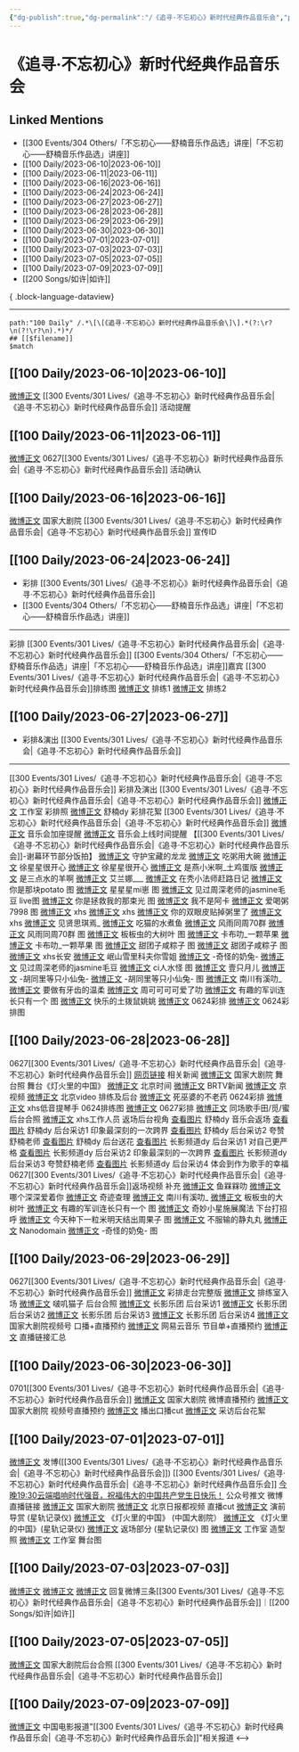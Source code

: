 ```yaml
---
{"dg-publish":true,"dg-permalink":"/《追寻·不忘初心》新时代经典作品音乐会","permalink":"/《追寻·不忘初心》新时代经典作品音乐会/","created":"2023-06-13T13:34:28.078+08:00","updated":"2023-08-24T18:27:13.579+08:00"}
---
```


# 《追寻·不忘初心》新时代经典作品音乐会

## Linked Mentions
- [[300 Events/304 Others/「不忘初心——舒楠音乐作品选」讲座\|「不忘初心——舒楠音乐作品选」讲座]]
- [[100 Daily/2023-06-10\|2023-06-10]]
- [[100 Daily/2023-06-11\|2023-06-11]]
- [[100 Daily/2023-06-16\|2023-06-16]]
- [[100 Daily/2023-06-24\|2023-06-24]]
- [[100 Daily/2023-06-27\|2023-06-27]]
- [[100 Daily/2023-06-28\|2023-06-28]]
- [[100 Daily/2023-06-29\|2023-06-29]]
- [[100 Daily/2023-06-30\|2023-06-30]]
- [[100 Daily/2023-07-01\|2023-07-01]]
- [[100 Daily/2023-07-03\|2023-07-03]]
- [[100 Daily/2023-07-05\|2023-07-05]]
- [[100 Daily/2023-07-09\|2023-07-09]]
- [[200 Songs/如许\|如许]]

{ .block-language-dataview}

---

```expander
path:"100 Daily" /.*\[\[《追寻·不忘初心》新时代经典作品音乐会\]\].*(?:\r?\n(?!\r?\n).*)*/
## [[$filename]]
$match
```
## [[100 Daily/2023-06-10\|2023-06-10]]
[微博正文](http://weibo.com/6466290670/N4F2GirRD) [[300 Events/301 Lives/《追寻·不忘初心》新时代经典作品音乐会\|《追寻·不忘初心》新时代经典作品音乐会]] 活动提醒
## [[100 Daily/2023-06-11\|2023-06-11]]
[微博正文](http://weibo.com/6466290670/N4NILzSE1) 0627[[300 Events/301 Lives/《追寻·不忘初心》新时代经典作品音乐会\|《追寻·不忘初心》新时代经典作品音乐会]] 活动确认

## [[100 Daily/2023-06-16\|2023-06-16]]
[微博正文](http://weibo.com/1708368735/N5zjjqKh9) 国家大剧院 [[300 Events/301 Lives/《追寻·不忘初心》新时代经典作品音乐会\|《追寻·不忘初心》新时代经典作品音乐会]] 宣传ID
## [[100 Daily/2023-06-24\|2023-06-24]]
  - 彩排 [[300 Events/301 Lives/《追寻·不忘初心》新时代经典作品音乐会\|《追寻·不忘初心》新时代经典作品音乐会]]
  - [[300 Events/304 Others/「不忘初心——舒楠音乐作品选」讲座\|「不忘初心——舒楠音乐作品选」讲座]]
---
彩排 [[300 Events/301 Lives/《追寻·不忘初心》新时代经典作品音乐会\|《追寻·不忘初心》新时代经典作品音乐会]]
[[300 Events/304 Others/「不忘初心——舒楠音乐作品选」讲座\|「不忘初心——舒楠音乐作品选」讲座]]嘉宾
[[300 Events/301 Lives/《追寻·不忘初心》新时代经典作品音乐会\|《追寻·不忘初心》新时代经典作品音乐会]]排练图
[微博正文](https://weibo.com/5125072259/4916291200097208) 排练1
[微博正文](https://weibo.com/5125072259/4916292383413309) 排练2
## [[100 Daily/2023-06-27\|2023-06-27]]
  - 彩排&演出 [[300 Events/301 Lives/《追寻·不忘初心》新时代经典作品音乐会\|《追寻·不忘初心》新时代经典作品音乐会]]
---
[[300 Events/301 Lives/《追寻·不忘初心》新时代经典作品音乐会\|《追寻·不忘初心》新时代经典作品音乐会]] 彩排及演出
[[300 Events/301 Lives/《追寻·不忘初心》新时代经典作品音乐会\|《追寻·不忘初心》新时代经典作品音乐会]]
[微博正文](https://weibo.com/7478855230/4917338379915665) 工作室 彩排照
[微博正文](http://weibo.com/6466290670/N7ir5ucJH) 舒楠dy 彩排花絮
[[300 Events/301 Lives/《追寻·不忘初心》新时代经典作品音乐会\|《追寻·不忘初心》新时代经典作品音乐会]]
[微博正文](http://weibo.com/6466290670/N7f366uaq) 音乐会加座提醒
[微博正文](http://weibo.com/6466290670/N7fNMuirY) 音乐会上线时间提醒
【[[300 Events/301 Lives/《追寻·不忘初心》新时代经典作品音乐会\|《追寻·不忘初心》新时代经典作品音乐会]]-谢幕环节部分饭拍】
[微博正文](https://weibo.com/5733299093/N7hmnwg3e) 守护宝藏的龙龙
[微博正文](https://weibo.com/5057549405/N7hnoogQl) 吃粥用大碗
[微博正文](http://weibo.com/6138734344/N7hsU4bOc) 徐星星很开心
[微博正文](http://weibo.com/6138734344/N7hqIqcbY) 徐星星很开心
[微博正文](http://weibo.com/6387930181/N7hsbnApM) 是燕小米啊_土鸡蛋版
[微博正文](http://weibo.com/3152009311/N7hs1jGk1) 是三点水的羊啊
[微博正文](http://weibo.com/6520173382/N7hr4g1Jj) 艾兰娜___
[微博正文](http://weibo.com/5314632143/N7hujb2eB) 在秃小法师赶路日记
[微博正文](http://weibo.com/7587967125/N7hu8yOt9) 你是那块potato 图
[微博正文](http://weibo.com/5501163114/N7hu22MbJ) 星星星mi崽 图
[微博正文](http://weibo.com/7586649148/N7hsyofuf) 见过周深老师的jasmine毛豆 live图
[微博正文](https://weibo.com/5536124080/N7hqNpmpu) 你是拯救我的那束光 图
[微博正文](http://weibo.com/1742568605/N7huyd0YN) 我不是阿卡
[微博正文](http://weibo.com/6792252287/N7hw81yFu) 爱喝粥7998 图
[微博正文](http://weibo.com/3199780861/N7hvLjzJc) xhs
[微博正文](http://weibo.com/7495641082/N7huP3FlH) xhs
[微博正文](http://weibo.com/1951132625/N7hpV3jC2) 你的双眼皮贴掉粥里了
[微博正文](http://weibo.com/3199780861/N7hy1CJej) xhs
[微博正文](http://weibo.com/1057255195/N7hzouvwk) 见贤思琪焉_
[微博正文](http://weibo.com/5982579514/N7hWK8Hbw) 吃猫的水煮鱼
[微博正文](https://weibo.com/6735440572/N7hyPiycg) 风雨同周70群
[微博正文](https://weibo.com/6735440572/N7hxlrVpO) 风雨同周70群 图
[微博正文](http://weibo.com/1798934703/N7hwWCAtN) 板板虫的大树叶 图
[微博正文](http://weibo.com/2272547112/N7hAthud9) 卡布叻_一颗苹果
[微博正文](http://weibo.com/2272547112/N7hvu81XB) 卡布叻_一颗苹果 图
[微博正文](http://weibo.com/3751399435/N7hzZnpmq) 甜团子咸粽子 图
[微博正文](http://weibo.com/3751399435/N7hIzfvXd) 甜团子咸粽子 图
[微博正文](http://weibo.com/7495641082/N7hCZvQsK) xhs长安
[微博正文](http://weibo.com/1745738325/N7hBn56ti) 岷山雪里科夫你雪姐
[微博正文](http://weibo.com/5262332232/N7hBzebnV) -奇怪的奶兔-
[微博正文](http://weibo.com/7586649148/N7hE8bA3o) 见过周深老师的jasmine毛豆
[微博正文](https://weibo.com/6974013462/N7hCgkqzx) ci人水怪 图
[微博正文](http://weibo.com/2815458843/N7hHj0Cm8) 壹只月儿
[微博正文](http://weibo.com/5352964966/N7hHQ4607) -胡同里等只小仙兔-
[微博正文](http://weibo.com/5352964966/N7hFydQhN) -胡同里等只小仙兔- 图
[微博正文](https://weibo.com/5984217628/N7hHZzDNX) 南川有溪叻_
[微博正文](http://weibo.com/5621465193/N7hIQpWVI) 要做有牙齿的温柔
[微博正文](http://weibo.com/2417034023/N7hKdfwNF) 周可可可可爱了叻
[微博正文](https://weibo.com/1918001327/N7hvVlgvp) 有趣的军训连长只有一个 图
[微博正文](http://weibo.com/1905824247/N7hoXEuBV) 快乐的土拨鼠姚姚
[微博正文](http://weibo.com/6873876180/N7fqvAZSK) 0624彩排
[微博正文](http://weibo.com/7495641082/N7dhIg78F) 0624彩排图

## [[100 Daily/2023-06-28\|2023-06-28]]
0627[[300 Events/301 Lives/《追寻·不忘初心》新时代经典作品音乐会\|《追寻·不忘初心》新时代经典作品音乐会]]
[网页链接](https://weibo.cn/sinaurl?u=https%3A%2F%2Fwww.beijing.gov.cn%2Frenwen%2Fcshd%2F202306%2Ft20230628_3148200.html) 相关新闻
[微博正文](https://weibo.com/1708368735/N7ly0E9Tc) 国家大剧院 舞台照
舞台《灯火里的中国》
[微博正文](http://weibo.com/2992050891/N7nJ2jR7w) 北京时间
[微博正文](http://weibo.com/1876265021/N7pi4ssmB) BRTV新闻
[微博正文](http://weibo.com/6351705477/N7nU21ZUL) 京视频
[微博正文](http://weibo.com/6219631602/N7nJEE758) 北京video
排练及后台
[微博正文](http://weibo.com/1771721433/N7oOXERuV) 死巫婆的不老药 0624彩排
[微博正文](https://weibo.com/5122158435/N7mZfeDy4) xhs低音提琴手 0624排练图
[微博正文](http://weibo.com/5122158435/N7ra9epqk) 0627彩排
[微博正文](http://weibo.com/2424247353/N7n1VvOoX) 同场歌手田/觅/蜜 后台合照
[微博正文](https://weibo.com/5122158435/N7idsq11q) xhs工作人员 返场后台视角
[查看图片](https://wx4.sinaimg.cn/large/6eb293b4gy1hfe89g1ml2j20tt1hujxo.jpg) 舒楠dy 音乐会返场
[查看图片](https://wx2.sinaimg.cn/large/6eb293b4gy1hfe84qzm9dj20tt1huwnc.jpg) 舒楠dy 后台采访1 印象最深刻的一次跨界
[查看图片](https://wx4.sinaimg.cn/large/6eb293b4gy1hfe84g9eanj20tt1huaje.jpg) 舒楠dy 后台采访2 夸赞舒楠老师
[查看图片](https://wx2.sinaimg.cn/large/6eb293b4gy1hfe847qbc0j20tt1hu47y.jpg) 舒楠dy 后台送花
[查看图片](https://wx2.sinaimg.cn/large/6eb293b4gy1hfe83erorrj20tt1hu0z3.jpg) 长影频道dy 后台采访1 对自己更严格
[查看图片](https://wx4.sinaimg.cn/large/6eb293b4gy1hfe83n9gx0j20tt1huq99.jpg) 长影频道dy 后台采访2 印象最深刻的一次跨界
[查看图片](https://wx3.sinaimg.cn/large/6eb293b4gy1hfe83sztw1j20tt1hu7a6.jpg) 长影频道dy 后台采访3 夸赞舒楠老师
[查看图片](https://wx3.sinaimg.cn/large/6eb293b4gy1hfe83vs6w0j20tt1huagn.jpg) 长影频道dy 后台采访4 体会到作为歌手的幸福
0627[[300 Events/301 Lives/《追寻·不忘初心》新时代经典作品音乐会\|《追寻·不忘初心》新时代经典作品音乐会]]返场视频 补充
[微博正文](http://weibo.com/2158348107/N7hQrrVhr) 鱼槑槑叻
[微博正文](http://weibo.com/2967602032/N7iEluoYG) 哪个深深爱着你
[微博正文](http://weibo.com/1938605025/N7ivO2CwZ) 奇迹查理
[微博正文](http://weibo.com/5984217628/N7hRy3z6l) 南川有溪叻_
[微博正文](http://weibo.com/1798934703/N7iPrtb7J) 板板虫的大树叶
[微博正文](https://weibo.com/1918001327/N7hvVlgvp) 有趣的军训连长只有一个 图
[微博正文](http://weibo.com/5187543714/N7hf5q9zM) 奇妙小星施展魔法 下台打招呼
[微博正文](http://weibo.com/5235456045/N7h76qYj6) 今天种下一粒米明天结出周果子 图
[微博正文](http://weibo.com/7371274684/N7hTBnIfr) 不服输的静丸丸
[微博正文](https://weibo.com/5543231023/N7hzszlZF) Nanodomain
[微博正文](http://weibo.com/5262332232/N7p0iCkpA) -奇怪的奶兔- 图
## [[100 Daily/2023-06-29\|2023-06-29]]
0627[[300 Events/301 Lives/《追寻·不忘初心》新时代经典作品音乐会\|《追寻·不忘初心》新时代经典作品音乐会]]
[微博正文](http://weibo.com/5122158435/N7vWj71Km) 彩排走台完整版
[微博正文](http://weibo.com/5122158435/N7vQjpnIj) 排练室入场
[微博正文](http://weibo.com/1003340321/N7viuhTp7) 啵叽猫子 后台合照
[微博正文](https://weibo.com/5218235855/N7y8rtEzr) 长影乐团 后台采访1
[微博正文](https://weibo.com/5218235855/N7ydb0OtY) 长影乐团 后台采访2
[微博正文](https://weibo.com/5218235855/N7yfdpxer) 长影乐团 后台采访3
[微博正文](https://weibo.com/5218235855/N7yfW3Y5j) 长影乐团 后台采访4
[微博正文](http://weibo.com/3199780861/N7z01cT4p) 国家大剧院视频号 口播+直播预约
[微博正文](http://weibo.com/1721030997/N7z01rans) 网易云音乐 节目单+直播预约
[微博正文](http://weibo.com/6466290670/N7AimvvYr) 直播链接汇总
## [[100 Daily/2023-06-30\|2023-06-30]]
0701[[300 Events/301 Lives/《追寻·不忘初心》新时代经典作品音乐会\|《追寻·不忘初心》新时代经典作品音乐会]]
[微博正文](http://weibo.com/1708368735/N7GO6yMa0) 国家大剧院 微博直播预约
[微博正文](https://weibo.com/6466290670/N7GiM2evD) 国家大剧院 视频号直播预约
[微博正文](http://weibo.com/6466290670/N7IT5v6Uq) 播出口播cut
[微博正文](http://weibo.com/7633014126/N7JNNfYQV) 采访后台花絮
## [[100 Daily/2023-07-01\|2023-07-01]]
[微博正文](http://weibo.com/1736988591/N7TZ6mW9d) 发博([[300 Events/301 Lives/《追寻·不忘初心》新时代经典作品音乐会\|《追寻·不忘初心》新时代经典作品音乐会]])
[[300 Events/301 Lives/《追寻·不忘初心》新时代经典作品音乐会\|《追寻·不忘初心》新时代经典作品音乐会]]
[今晚19:30云端唱响时代强音，祝福伟大的中国共产党生日快乐！](https://weibo.cn/sinaurl?u=https%3A%2F%2Fmp.weixin.qq.com%2Fs%2F1rpzYXC-VEWupdIV2Gkofw) 公众号推文
微博直播链接
[微博正文](http://weibo.com/1708368735/N7OIchgGx) 国家大剧院
[微博正文](http://weibo.com/2145917613/N7SoZroAI) 北京日报都视频
直播cut
[微博正文](http://weibo.com/6466290670/N7T4qsXvx) 演前导赏 (星轨记录仪)
[微博正文](http://weibo.com/1708368735/N7TiVyjNX) 《灯火里的中国》 (中国大剧院）
[微博正文](http://weibo.com/6466290670/N7T9SbIzk) 《灯火里的中国》(星轨记录仪)
[微博正文](http://weibo.com/6466290670/N7TlpdOS2) 返场部分 (星轨记录仪)
图
[微博正文](http://weibo.com/7478855230/N7RWC4R3O) 工作室 造型照
[微博正文](http://weibo.com/7478855230/N7TuHroHY) 工作室 舞台图
## [[100 Daily/2023-07-03\|2023-07-03]]
[微博正文](https://weibo.com/1736988591/N80iRAkNr) [微博正文](https://weibo.com/1736988591/N7TZ6mW9d) [微博正文](https://weibo.com/1736988591/N7Pb5xwIl) 回复微博三条[[300 Events/301 Lives/《追寻·不忘初心》新时代经典作品音乐会\|《追寻·不忘初心》新时代经典作品音乐会]]｜[[200 Songs/如许\|如许]]
## [[100 Daily/2023-07-05\|2023-07-05]]
[微博正文](http://weibo.com/5122158435/N8qYQzFSw) 国家大剧院后台合照 [[300 Events/301 Lives/《追寻·不忘初心》新时代经典作品音乐会\|《追寻·不忘初心》新时代经典作品音乐会]]
## [[100 Daily/2023-07-09\|2023-07-09]]
[微博正文](http://weibo.com/1261788454/N95IzlcHJ) 中国电影报道"[[300 Events/301 Lives/《追寻·不忘初心》新时代经典作品音乐会\|《追寻·不忘初心》新时代经典作品音乐会]]"相关报道
<-->